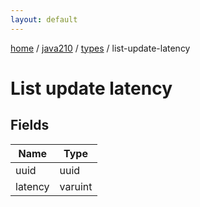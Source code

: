 ```yaml
---
layout: default
---
```


[home](/)  /  [java210](/protocol/java210)  /  [types](/protocol/java210/types)  /  list-update-latency

# List update latency

## Fields

Name | Type
---|---
uuid | uuid
latency | varuint


